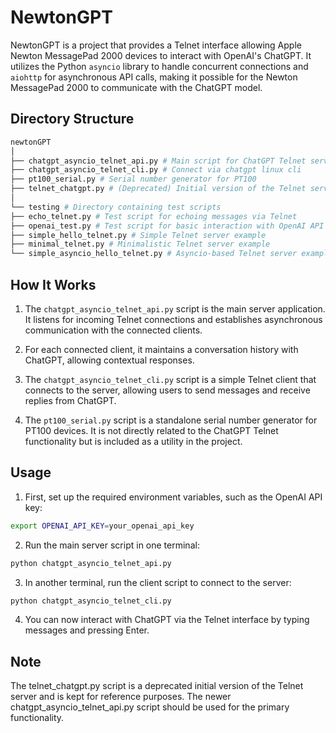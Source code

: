 # NewtonGPT

NewtonGPT is a project that provides a Telnet interface allowing Apple Newton MessagePad 2000 devices to interact with OpenAI's ChatGPT. It utilizes the Python `asyncio` library to handle concurrent connections and `aiohttp` for asynchronous API calls, making it possible for the Newton MessagePad 2000 to communicate with the ChatGPT model.

## Directory Structure

```bash
newtonGPT
│
├── chatgpt_asyncio_telnet_api.py # Main script for ChatGPT Telnet server via api
├── chatgpt_asyncio_telnet_cli.py # Connect via chatgpt linux cli
├── pt100_serial.py # Serial number generator for PT100 
├── telnet_chatgpt.py # (Deprecated) Initial version of the Telnet server
│
└── testing # Directory containing test scripts
├── echo_telnet.py # Test script for echoing messages via Telnet
├── openai_test.py # Test script for basic interaction with OpenAI API
├── simple_hello_telnet.py # Simple Telnet server example
├── minimal_telnet.py # Minimalistic Telnet server example
└── simple_asyncio_hello_telnet.py # Asyncio-based Telnet server example
```

## How It Works

1. The `chatgpt_asyncio_telnet_api.py` script is the main server application. It listens for incoming Telnet connections and establishes asynchronous communication with the connected clients. 

2. For each connected client, it maintains a conversation history with ChatGPT, allowing contextual responses.

3. The `chatgpt_asyncio_telnet_cli.py` script is a simple Telnet client that connects to the server, allowing users to send messages and receive replies from ChatGPT.

4. The `pt100_serial.py` script is a standalone serial number generator for PT100 devices. It is not directly related to the ChatGPT Telnet functionality but is included as a utility in the project.

## Usage

1. First, set up the required environment variables, such as the OpenAI API key:

```bash
export OPENAI_API_KEY=your_openai_api_key
```

2. Run the main server script in one terminal:

```bash
python chatgpt_asyncio_telnet_api.py
```

3. In another terminal, run the client script to connect to the server:

```bash
python chatgpt_asyncio_telnet_cli.py
```

4. You can now interact with ChatGPT via the Telnet interface by typing messages and pressing Enter.

## Note
The telnet_chatgpt.py script is a deprecated initial version of the Telnet server and is kept for reference purposes. The newer chatgpt_asyncio_telnet_api.py script should be used for the primary functionality.
